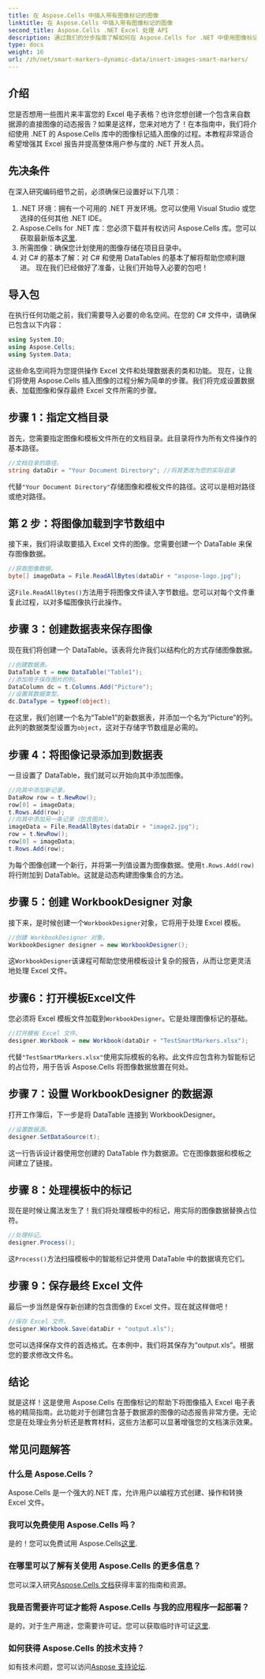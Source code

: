 ```yaml
---
title: 在 Aspose.Cells 中插入带有图像标记的图像
linktitle: 在 Aspose.Cells 中插入带有图像标记的图像
second_title: Aspose.Cells .NET Excel 处理 API
description: 通过我们的分步指南了解如何在 Aspose.Cells for .NET 中使用图像标记插入图像！使用视觉效果有效地增强您的 Excel 报告。
type: docs
weight: 16
url: /zh/net/smart-markers-dynamic-data/insert-images-smart-markers/
---
```

## 介绍
您是否想用一些图片来丰富您的 Excel 电子表格？也许您想创建一个包含来自数据源的直接图像的动态报告？如果是这样，您来对地方了！在本指南中，我们将介绍使用 .NET 的 Aspose.Cells 库中的图像标记插入图像的过程。本教程非常适合希望增强其 Excel 报告并提高整体用户参与度的 .NET 开发人员。
## 先决条件
在深入研究编码细节之前，必须确保已设置好以下几项：
1. .NET 环境：拥有一个可用的 .NET 开发环境。您可以使用 Visual Studio 或您选择的任何其他 .NET IDE。
2.  Aspose.Cells for .NET 库：您必须下载并有权访问 Aspose.Cells 库。您可以获取最新版本[这里](https://releases.aspose.com/cells/net/).
3. 所需图像：确保您计划使用的图像存储在项目目录中。
4. 对 C# 的基本了解：对 C# 和使用 DataTables 的基本了解将帮助您顺利跟进。
现在我们已经做好了准备，让我们开始导入必要的包吧！
## 导入包
在执行任何功能之前，我们需要导入必要的命名空间。在您的 C# 文件中，请确保已包含以下内容：
```csharp
using System.IO;
using Aspose.Cells;
using System.Data;
```
这些命名空间将为您提供操作 Excel 文件和处理数据表的类和功能。
现在，让我们将使用 Aspose.Cells 插入图像的过程分解为简单的步骤。我们将完成设置数据表、加载图像和保存最终 Excel 文件所需的步骤。
## 步骤 1：指定文档目录
首先，您需要指定图像和模板文件所在的文档目录。此目录将作为所有文件操作的基本路径。
```csharp
//文档目录的路径。
string dataDir = "Your Document Directory"; //将其更改为您的实际目录
```
代替`"Your Document Directory"`存储图像和模板文件的路径。这可以是相对路径或绝对路径。
## 第 2 步：将图像加载到字节数组中
接下来，我们将读取要插入 Excel 文件的图像。您需要创建一个 DataTable 来保存图像数据。
```csharp
//获取图像数据。
byte[] imageData = File.ReadAllBytes(dataDir + "aspose-logo.jpg");
```
这`File.ReadAllBytes()`方法用于将图像文件读入字节数组。您可以对每个文件重复此过程，以对多幅图像执行此操作。
## 步骤 3：创建数据表来保存图像
现在我们将创建一个 DataTable。该表将允许我们以结构化的方式存储图像数据。
```csharp
//创建数据表。
DataTable t = new DataTable("Table1");
//添加用于保存图片的列。
DataColumn dc = t.Columns.Add("Picture");
//设置其数据类型。
dc.DataType = typeof(object);
```
在这里，我们创建一个名为“Table1”的新数据表，并添加一个名为“Picture”的列。此列的数据类型设置为`object`，这对于存储字节数组是必需的。
## 步骤 4：将图像记录添加到数据表
一旦设置了 DataTable，我们就可以开始向其中添加图像。
```csharp
//向其中添加新记录。
DataRow row = t.NewRow();
row[0] = imageData;
t.Rows.Add(row);
//向其中添加另一条记录（包含图片）。
imageData = File.ReadAllBytes(dataDir + "image2.jpg");
row = t.NewRow();
row[0] = imageData;
t.Rows.Add(row);
```
为每个图像创建一个新行，并将第一列值设置为图像数据。使用`t.Rows.Add(row)`将行附加到 DataTable。这就是动态构建图像集合的方法。
## 步骤 5：创建 WorkbookDesigner 对象
接下来，是时候创建一个`WorkbookDesigner`对象，它将用于处理 Excel 模板。
```csharp
//创建 WorkbookDesigner 对象。
WorkbookDesigner designer = new WorkbookDesigner();
```
这`WorkbookDesigner`该课程可帮助您使用模板设计复杂的报告，从而让您更灵活地处理 Excel 文件。
## 步骤6：打开模板Excel文件
您必须将 Excel 模板文件加载到`WorkbookDesigner`。它是处理图像标记的基础。
```csharp
//打开模板 Excel 文件。
designer.Workbook = new Workbook(dataDir + "TestSmartMarkers.xlsx");
```
代替`"TestSmartMarkers.xlsx"`使用实际模板的名称。此文件应包含称为智能标记的占位符，用于告诉 Aspose.Cells 将图像数据放置在何处。
## 步骤 7：设置 WorkbookDesigner 的数据源
打开工作簿后，下一步是将 DataTable 连接到 WorkbookDesigner。
```csharp
//设置数据源。
designer.SetDataSource(t);
```
这一行告诉设计器使用您创建的 DataTable 作为数据源。它在图像数据和模板之间建立了链接。
## 步骤 8：处理模板中的标记
现在是时候让魔法发生了！我们将处理模板中的标记，用实际的图像数据替换占位符。
```csharp
//处理标记。
designer.Process();
```
这`Process()`方法扫描模板中的智能标记并使用 DataTable 中的数据填充它们。
## 步骤 9：保存最终 Excel 文件
最后一步当然是保存新创建的包含图像的 Excel 文件。现在就这样做吧！
```csharp
//保存 Excel 文件。
designer.Workbook.Save(dataDir + "output.xls");
```
您可以选择保存文件的首选格式。在本例中，我们将其保存为“output.xls”。根据您的要求修改文件名。
## 结论
就是这样！这是使用 Aspose.Cells 在图像标记的帮助下将图像插入 Excel 电子表格的精简指南。此功能对于创建包含基于数据源的图像的动态报告非常方便。无论您是在处理业务分析还是教育材料，这些方法都可以显著增强您的文档演示效果。
## 常见问题解答
### 什么是 Aspose.Cells？
Aspose.Cells 是一个强大的.NET 库，允许用户以编程方式创建、操作和转换 Excel 文件。
### 我可以免费使用 Aspose.Cells 吗？
是的！您可以免费试用 Aspose.Cells[这里](https://releases.aspose.com/).
### 在哪里可以了解有关使用 Aspose.Cells 的更多信息？
您可以深入研究[Aspose.Cells 文档](https://reference.aspose.com/cells/net/)获得丰富的指南和资源。
### 我是否需要许可证才能将 Aspose.Cells 与我的应用程序一起部署？
是的，对于生产用途，您需要许可证。您可以获取临时许可证[这里](https://purchase.aspose.com/temporary-license/).
### 如何获得 Aspose.Cells 的技术支持？
如有技术问题，您可以访问[Aspose 支持论坛](https://forum.aspose.com/c/cells/9).
